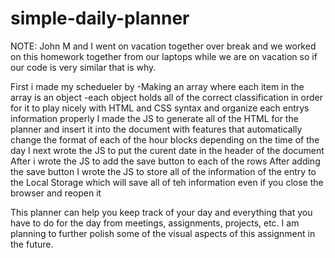 # simple-daily-planner
NOTE: John M and I went on vacation together over break and we worked on this homework together from our laptops while we are on vacation so if our code is very similar that is why.

First i made my schedueler by
    -Making an array where each item in the array is an object
    -each object holds all of the correct classification in order for it to play nicely with HTML and CSS syntax and organize each entrys information properly
I made the JS to generate all of the HTML for the planner and insert it into the document with features that automatically change the format of each of the hour blocks depending on the time of the day
I next wrote the JS to put the curent date in the header of the document
After i wrote the JS to add the save button to each of the rows
After adding the save button I wrote the JS to store all of the information of the entry to the Local Storage which will save all of teh information even if you close the browser and reopen it

This planner can help you keep track of your day and everything that you have to do for the day from meetings, assignments, projects, etc.
I am planning to further polish some of the visual aspects of this assignment in the future.